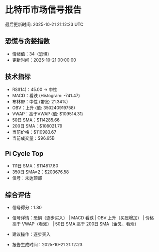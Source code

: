 # 比特币市场信号报告

最后更新时间: 2025-10-21 21:12:23 UTC

## 恐慌与贪婪指数
- 情绪值：34（恐惧）
- 更新时间：2025-10-21 00:00:00

## 技术指标
- RSI(14)：45.00 → 中性
- MACD：看跌 (Histogram: -741.47)
- 布林带：中性 (带宽: 21.34%)
- OBV：上升 (值: 350240919758)
- VWAP：高于VWAP (值: $109514.31)
- 50日 SMA：$114285.66
- 200日 SMA：$108021.79
- 当前价格：$110983.67
- 当前成交量：$96.65B

## Pi Cycle Top
- 111日 SMA：$114817.80
- 350日 SMA×2：$203676.58
- 信号：未达顶部

## 综合评估
- 信号得分：1.80
- 信号详情：恐惧（逐步买入） | MACD 看跌 | OBV 上升（买压增加） | 价格高于 VWAP（看涨） | 50日 SMA 高于 200日 SMA（金叉，看涨）
- 建议操作：逐步买入

- 报告生成时间：2025-10-21 21:12:23